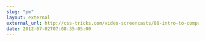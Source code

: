 ```yaml
---
slug: "pm"
layout: external
external_url: http://css-tricks.com/video-screencasts/88-intro-to-compass-sass/
date: 2012-07-02T07:08:35-05:00
---
```

